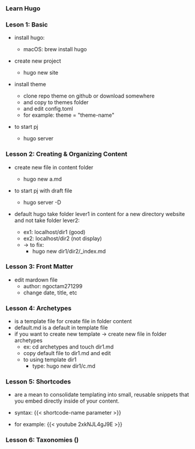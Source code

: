 ### Learn Hugo

### Leson 1: Basic

- install hugo:
  
  - macOS: brew install hugo

- create new project
  
  - hugo new site

- install theme
  
  - clone repo theme on github or download somewhere
  - and copy to themes folder
  - and edit config.toml
  - for example: theme = "theme-name"

- to start pj
  
  - hugo server

### Lesson 2: Creating & Organizing Content

- create new file in content folder
  
  - hugo new a.md

- to start pj with draft file
  
  - hugo server -D 

- default hugo take folder lever1 in content for a new directory website and not take folder lever2:
  
  - ex1: localhost/dir1 (good)
  - ex2: localhost/dir2 (not display)
  - -> to fix:
    - hugo new dir1/dir2/_index.md

### Lesson 3: Front Matter

- edit mardown file
  - author: ngoctam271299
  - change date, title, etc

### Lesson 4: Archetypes

- is a template file for create file in folder content
- default.md is a default in template file
- if you want to create new template -> create new file in folder archetypes 
  - ex: cd archetypes and touch dir1.md
  - copy default file to dir1.md and edit
  - to using template dir1
    - type: hugo new dir1/c.md

### Lesson 5: Shortcodes

- are a mean to consolidate templating into small, reusable snippets that you embed directly inside of your content.

- syntax: {{< shortcode-name parameter >}}

- for example: {{< youtube 2xkNJL4gJ9E >}}

### Lesson 6: Taxonomies ()